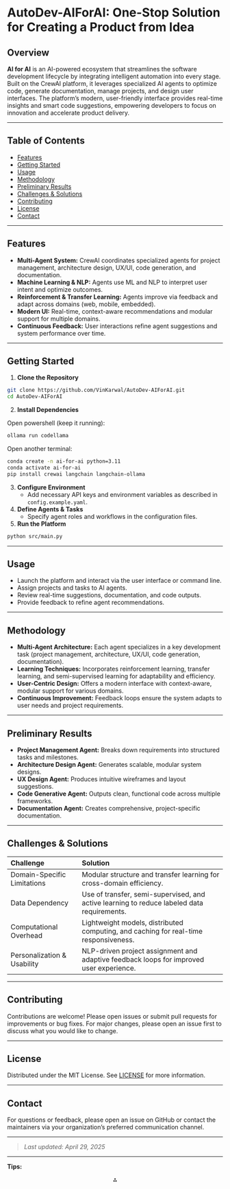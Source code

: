 # AutoDev-AIForAI: One-Stop Solution for Creating a Product from Idea

## Overview

**AI for AI** is an AI-powered ecosystem that streamlines the software development lifecycle by integrating intelligent automation into every stage. Built on the CrewAI platform, it leverages specialized AI agents to optimize code, generate documentation, manage projects, and design user interfaces. The platform’s modern, user-friendly interface provides real-time insights and smart code suggestions, empowering developers to focus on innovation and accelerate product delivery.

---

## Table of Contents

- [Features](#features)
- [Getting Started](#getting-started)
- [Usage](#usage)
- [Methodology](#methodology)
- [Preliminary Results](#preliminary-results)
- [Challenges \& Solutions](#challenges--solutions)
- [Contributing](#contributing)
- [License](#license)
- [Contact](#contact)

---

## Features

- **Multi-Agent System:** CrewAI coordinates specialized agents for project management, architecture design, UX/UI, code generation, and documentation.
- **Machine Learning \& NLP:** Agents use ML and NLP to interpret user intent and optimize outcomes.
- **Reinforcement \& Transfer Learning:** Agents improve via feedback and adapt across domains (web, mobile, embedded).
- **Modern UI:** Real-time, context-aware recommendations and modular support for multiple domains.
- **Continuous Feedback:** User interactions refine agent suggestions and system performance over time.

---

## Getting Started

1. **Clone the Repository**

```bash
git clone https://github.com/VinKarwal/AutoDev-AIForAI.git
cd AutoDev-AIForAI
```

2. **Install Dependencies**


Open powershell (keep it running): 
```bash
ollama run codellama
```

Open another terminal:
```bash
conda create -n ai-for-ai python=3.11
conda activate ai-for-ai
pip install crewai langchain langchain-ollama
```

3. **Configure Environment**
    - Add necessary API keys and environment variables as described in `config.example.yaml`.
4. **Define Agents \& Tasks**
    - Specify agent roles and workflows in the configuration files.
5. **Run the Platform**

```bash
python src/main.py
```


---

## Usage

- Launch the platform and interact via the user interface or command line.
- Assign projects and tasks to AI agents.
- Review real-time suggestions, documentation, and code outputs.
- Provide feedback to refine agent recommendations.

---

## Methodology

- **Multi-Agent Architecture:** Each agent specializes in a key development task (project management, architecture, UX/UI, code generation, documentation).
- **Learning Techniques:** Incorporates reinforcement learning, transfer learning, and semi-supervised learning for adaptability and efficiency.
- **User-Centric Design:** Offers a modern interface with context-aware, modular support for various domains.
- **Continuous Improvement:** Feedback loops ensure the system adapts to user needs and project requirements.

---

## Preliminary Results

- **Project Management Agent:** Breaks down requirements into structured tasks and milestones.
- **Architecture Design Agent:** Generates scalable, modular system designs.
- **UX Design Agent:** Produces intuitive wireframes and layout suggestions.
- **Code Generative Agent:** Outputs clean, functional code across multiple frameworks.
- **Documentation Agent:** Creates comprehensive, project-specific documentation.

---

## Challenges \& Solutions

| Challenge | Solution |
| :-- | :-- |
| Domain-Specific Limitations | Modular structure and transfer learning for cross-domain efficiency. |
| Data Dependency | Use of transfer, semi-supervised, and active learning to reduce labeled data requirements. |
| Computational Overhead | Lightweight models, distributed computing, and caching for real-time responsiveness. |
| Personalization \& Usability | NLP-driven project assignment and adaptive feedback loops for improved user experience. |


---

## Contributing

Contributions are welcome! Please open issues or submit pull requests for improvements or bug fixes. For major changes, please open an issue first to discuss what you would like to change.

---

## License

Distributed under the MIT License. See [LICENSE](LICENSE) for more information.

---

## Contact

For questions or feedback, please open an issue on GitHub or contact the maintainers via your organization’s preferred communication channel.

---

> _Last updated: April 29, 2025_

---

**Tips:**



<div style="text-align: center">⁂</div>

